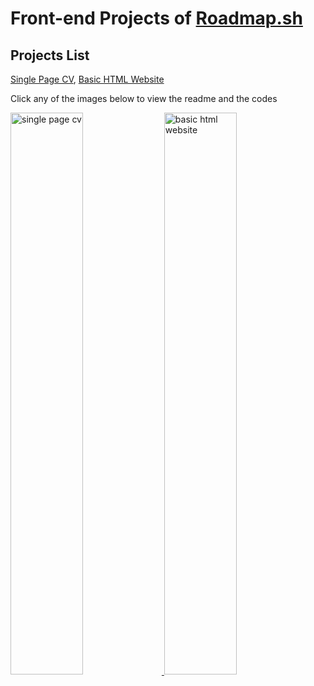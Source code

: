 # Front-end Projects of [Roadmap.sh](https://roadmap.sh/)

## Projects List
[Single Page CV](https://roadmap.sh/projects/single-page-cv), [Basic HTML Website](https://roadmap.sh/projects/basic-html-website)

Click any of the images below to view the readme and the codes

<p align="left">
  <a href='./Frontend projects/Single Page CV/'>
    <img width="48%" src="./assets/single page cv.png" alt="single page cv" />
  </a>
  <a href='/Frontend Projects/02-basic-html-website/'>
    <img width="48%" src="./assets/basic html website.png" alt="basic html website" />
  </a>
</p>
